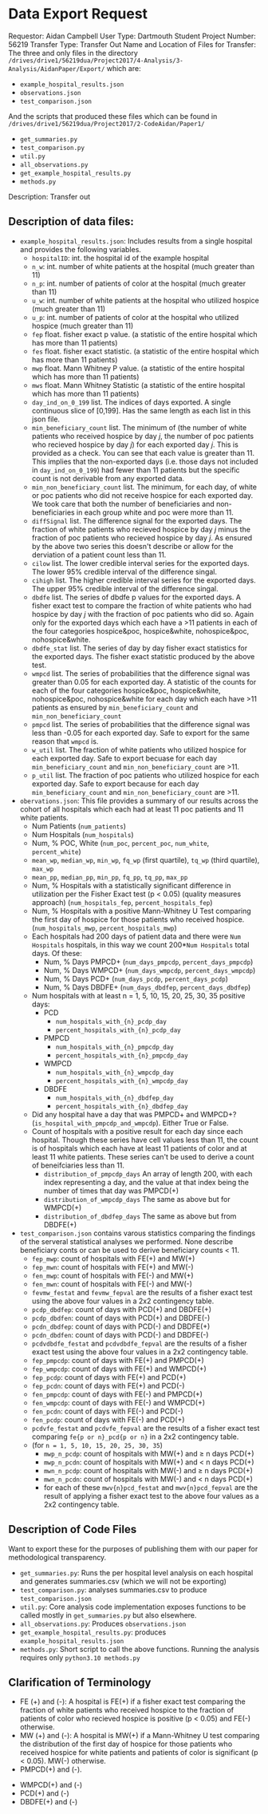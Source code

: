 # Data Export Request

Requestor: Aidan Campbell
User Type: Dartmouth Student
Project Number: 56219
Transfer Type: Transfer Out
Name and Location of Files for Transfer: The three and only files in the directory `/drives/drive1/56219dua/Project2017/4-Analysis/3-Analysis/AidanPaper/Export/` which are:
- `example_hospital_results.json`
- `observations.json`
- `test_comparison.json`

And the scripts that produced these files which can be found in `/drives/drive1/56219dua/Project2017/2-CodeAidan/Paper1/`
- `get_summaries.py`
- `test_comparison.py`
- `util.py`
- `all_observations.py`
- `get_example_hospital_results.py`
- `methods.py`


Description: Transfer out

## Description of data files:
- `example_hospital_results.json`: Includes results from a single hospital and provides the following variables.
    - `hospitalID`: int. the hospital id of the example hospital
    - `n_w`: int. number of white patients at the hospital (much greater than 11)
    - `n_p`: int. number of patients of color at the hospital (much greater than 11)
    - `u_w`: int. number of white patients at the hospital who utilized hospice (much greater than 11)
    - `u_p`: int. number of patients of color at the hospital who utilized hospice (much greater than 11)
    - `fep` float. fisher exact p value. (a statistic of the entire hospital which has more than 11 patients)
    - `fes` float. fisher exact statistic. (a statistic of the entire hospital which has more than 11 patients) 
    - `mwp` float. Mann Whitney P value. (a statistic of the entire hospital which has more than 11 patients)
    - `mws` float. Mann Whitney Statistic (a statistic of the entire hospital which has more than 11 patients)
    - `day_ind_on_0_199` list. The indices of days exported. A single continuous slice of [0,199]. Has the same length as each list in this json file. 
    - `min_beneficiary_count` list. The minimum of (the number of white patients who received hospice by day $j$, the number of poc patients who recieved hospice by day $j$) for each exported day $j$. This is provided as a check. You can see that each value is greater than 11. This implies that the non-exported days (i.e. those days not included in `day_ind_on_0_199`) had fewer than 11 patients but the specific count is not derivable from any exported data.
    - `min_non_beneficiary_count` list. The minimum, for each day, of white or poc patients who did not receive hospice for each exported day. We took care that both the number of beneficiaries and non-beneficiaries in each group white and poc were more than 11. 
    - `diffSignal` list. The difference signal for the exported days. The fraction of white patients who recieved hospice by day $j$ minus the fraction of poc patients who recieved hospice by day $j$. As ensured by the above two series this doesn't describe or allow for the derviation of a patient count less than 11.
    - `cilow` list. The lower credible interval series for the exported days. The lower 95% credible interval of the difference singal. 
    - `cihigh` list. The higher credible interval series for the exported days. The upper 95% credible interval of the difference singal.
    - `dbdfe` list. The series of dbdfe p values for the exported days. A fisher exact test to compare the fraction of white patients who had hospice by day $j$ with the fraction of poc patients who did so. Again only for the exported days which each have a >11 patients in each of the four categories hospice&poc, hospice&white, nohospice&poc, nohospice&white.
    - `dbdfe_stat` list. The series of day by day fisher exact statistics for the exported days. The fisher exact statistic produced by the above test.
    - `wmpcd` list. The series of probabilities that the difference signal was greater than 0.05 for each exported day. A statistic of the counts for each of the four categories hospice&poc, hospice&white, nohospice&poc, nohospice&white for each day which each have >11 patients as ensured by `min_beneficiary_count` and `min_non_beneficiary_count`
    - `pmpcd` list. The series of probabilities that the difference signal was less than -0.05 for each exported day. Safe to export for the same reason that `wmpcd` is.
    - `w_util` list. The fraction of white patients who utilized hospice for each exported day. Safe to export becuase for each day `min_beneficiary_count` and `min_non_beneficiary_count` are >11.
    - `p_util` list. The fraction of poc patients who utilized hospice for each exported day. Safe to export because for each day `min_beneficiary_count` and `min_non_beneficiary_count` are >11.
- `obervations.json`: This file provides a summary of our results across the cohort of all hospitals which each had at least 11 poc patients and 11 white patients.
    - Num Patients (`num_patients`)
    - Num Hospitals (`num_hospitals`)
    - Num, % POC, White (`num_poc`, `percent_poc`, `num_white`, `percent_white`)
    - `mean_wp`, `median_wp`, `min_wp`, `fq_wp` (first quartile), `tq_wp` (third quartile), `max_wp`
    - `mean_pp`, `median_pp`, `min_pp`, `fq_pp`, `tq_pp`, `max_pp`
    - Num, % Hospitals with a statistically significant difference in utilization per the Fisher Exact test (p < 0.05) (quality measures approach) (`num_hospitals_fep`, `percent_hospitals_fep`)
    - Num, % Hospitals with a positive Mann-Whitney U Test comparing the first day of hospice for those patients who received hospice. (`num_hospitals_mwp`, `percent_hospitals_mwp`)
    - Each hospitals had 200 days of patient data and there were `Num Hospitals` hospitals, in this way we count 200\*`Num Hospitals` total days. Of these:
      - Num, % Days PMPCD+ (`num_days_pmpcdp`, `percent_days_pmpcdp`)
      - Num, % Days WMPCD+ (`num_days_wmpcdp`, `percent_days_wmpcdp`)
      - Num, % Days PCD+ (`num_days_pcdp`, `percent_days_pcdp`)
      - Num, % Days DBDFE+ (`num_days_dbdfep`, `percent_days_dbdfep`)
    - Num hospitals with at least n = 1, 5, 10, 15, 20, 25, 30, 35 positive days:
      - PCD
        - `num_hospitals_with_{n}_pcdp_day`
        - `percent_hospitals_with_{n}_pcdp_day`
      - PMPCD
        - `num_hospitals_with_{n}_pmpcdp_day`
        - `percent_hospitals_with_{n}_pmpcdp_day`
      - WMPCD
        - `num_hospitals_with_{n}_wmpcdp_day`
        - `percent_hospitals_with_{n}_wmpcdp_day`
      - DBDFE
        - `num_hospitals_with_{n}_dbdfep_day`
        - `percent_hospitals_with_{n}_dbdfep_day`
    - Did any hospital have a day that was PMPCD+ and WMPCD+? (`is_hospital_with_pmpcdp_and_wmpcdp`). Either True or False.
    - Count of hospitals with a positive result for each day since each hospital. Though these series have cell values less than 11, the count is of hospitals which each have at least 11 patients of color and at least 11 white patients. These series can't be used to derive a count of beneifciaries less than 11.
      - `distribution_of_pmpcdp_days` An array of length 200, with each index representing a day, and the value at that index being the number of times that day was PMPCD(+)
      - `distribution_of_wmpcdp_days` The same as above but for WMPCD(+)
      - `distribution_of_dbdfep_days` The same as above but from DBDFE(+)
- `test_comparison.json` contains varous statistics comparing the findings of the serveral statistical analyses we performed. None describe beneficiary conts or can be used to derive beneficiary counts < 11.
    - `fep_mwp`: count of hospitals with FE(+) and MW(+)
    - `fep_mwn`: count of hospitals with FE(+) and MW(-)
    - `fen_mwp`: count of hospitals with FE(-) and MW(+)
    - `fen_mwn`: count of hospitals with FE(-) and MW(-)
    - `fevmw_festat` and `fevmw_fepval` are the results of a fisher exact test using the above four values in a 2x2 contingency table.
    - `pcdp_dbdfep`: count of days with PCD(+) and DBDFE(+)
    - `pcdp_dbdfen`: count of days with PCD(+) and DBDFE(-)
    - `pcdn_dbdfep`: count of days with PCD(-) and DBDFE(+)
    - `pcdn_dbdfen`: count of days with PCD(-) and DBDFE(-)
    - `pcdvdbdfe_festat` and `pcdvdbdfe_fepval` are the results of a fisher exact test using the above four values in a 2x2 contingency table.
    - `fep_pmpcdp`: count of days with FE(+) and PMPCD(+)
    - `fep_wmpcdp`: count of days with FE(+) and WMPCD(+)
    - `fep_pcdp`: count of days with FE(+) and PCD(+)
    - `fep_pcdn`: count of days with FE(+) and PCD(-)
    - `fen_pmpcdp`: count of days with FE(-) and PMPCD(+)
    - `fen_wmpcdp`: count of days with FE(-) and WMPCD(+)
    - `fen_pcdn`: count of days with FE(-) and PCD(-)
    - `fen_pcdp`: count of days with FE(-) and PCD(+)
    - `pcdvfe_festat` and `pcdvfe_fepval` are the results of a fisher exact test comparing `fe{p or n}_pcd{p or n}` in a 2x2 contingency table.
    - (for `n = 1, 5, 10, 15, 20, 25, 30, 35`)
        - `mwp_n_pcdp`: count of hospitals with MW(+) and $\ge$ n days PCD(+)
       - `mwp_n_pcdn`: count of hospitals with MW(+) and $<$ n days PCD(+)
       - `mwn_n_pcdp`: count of hospitals with MW(-) and $\ge$ n days PCD(+)
       - `mwn_n_pcdn`: count of hospitals with MW(-) and $<$ n days PCD(+)
       - for each of these `mwv{n}pcd_festat` and `mwv{n}pcd_fepval` are the result of applying a fisher exact test to the above four values as a 2x2 contingency table.


## Description of Code Files
Want to export these for the purposes of publishing them with our paper for methodological transparency.
- `get_summaries.py`: Runs the per hospital level analysis on each hospital and generates summaries.csv (which we will not be exporting)
- `test_comparison.py`: analyses summaries.csv to produce `test_comparison.json`
- `util.py`: Core analysis code implementation exposes functions to be called mostly in `get_summaries.py` but also elsewhere.
- `all_observations.py`: Produces `observations.json`
- `get_example_hospital_results.py`: produces `example_hospital_results.json`
- `methods.py`: Short script to call the above functions. Running the analysis requires only `python3.10 methods.py`

## Clarification of Terminology

- FE (+) and (-): A hospital is FE(+) if a fisher exact test comparing the fraction of white patients who received hospice to the fraction of patients of color who recieved hospice is positive (p < 0.05) and FE(-) otherwise.
- MW (+) and (-): A hospital is MW(+) if a Mann-Whitney U test comparing the distribution of the first day of hospice for those patients who received hospice for white patients and patients of color is significant (p < 0.05). MW(-) otherwise.
- PMPCD(+) and (-). 
* WMPCD(+) and (-)
* PCD(+) and (-)
* DBDFE(+) and (-)